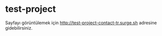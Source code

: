 # test-project

Sayfayı görüntülemek için http://test-project-contact-tr.surge.sh adresine gidebilirsiniz.
